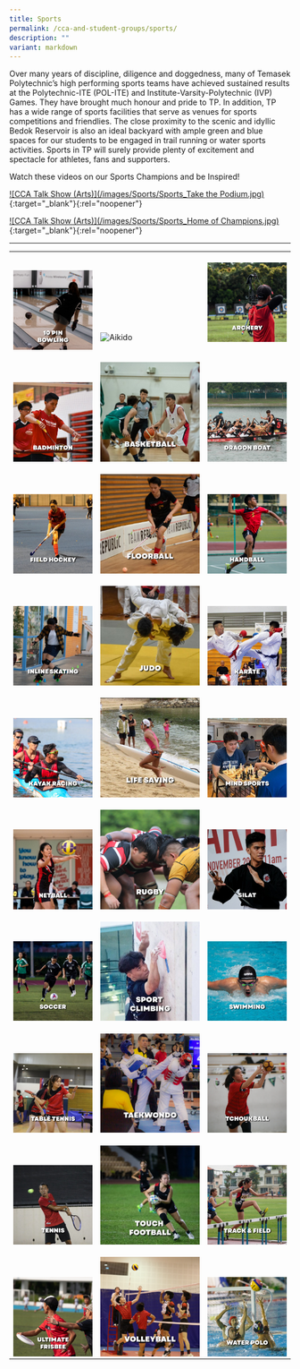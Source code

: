 ```yaml
---
title: Sports
permalink: /cca-and-student-groups/sports/
description: ""
variant: markdown
---
```

Over many years of discipline, diligence and doggedness, many of Temasek Polytechnic’s high performing sports teams have achieved sustained results at the Polytechnic-ITE (POL-ITE) and Institute-Varsity-Polytechnic (IVP) Games. They have brought much honour and pride to TP. In addition, TP has a wide range of sports facilities that serve as venues for sports competitions and friendlies. The close proximity to the scenic and idyllic Bedok Reservoir is also an ideal backyard with ample green and blue spaces for our students to be engaged in trail running or water sports activities. Sports in TP will surely provide plenty of excitement and spectacle for athletes, fans and supporters.

Watch these videos on our Sports Champions and be Inspired!

[![CCA Talk Show (Arts)](/images/Sports/Sports_Take the Podium.jpg)](https://www.youtube.com/watch?v=KR5fxA9nfJg){:target="_blank"}{:rel="noopener"}

[![CCA Talk Show (Arts)](/images/Sports/Sports_Home of Champions.jpg)](https://www.youtube.com/watch?v=nW7-AL2YaCo){:target="_blank"}{:rel="noopener"}

___

<div>
<table><tbody><tr><td style="max-width:33%; vertical-align:bottom; border:none"><br>
<a href="/sports/10-pin-bowling/" style="text-decoration: none">
<img src="/images/Sports/BOWLING_button-01.png" style="display:block;margin-left:auto;margin-right:auto;" alt="10 Pin Bowling">
</a>
</td><td style="max-width:33%; vertical-align:bottom; border:none"><br>
<a href="/sports/aikido/" style="text-decoration: none">
	<img src="https://hosting.photobucket.com/images/i/tracyng81/Aikido.jpg?width=320&amp;height=320&amp;fit=bounds" style="display:block;margin-left:auto;margin-right:auto;" alt="Aikido">

</a></td><td style="max-width:33%; vertical-align:bottom; border:none"><br>
<a href="/sports/archery/" style="text-decoration: none">
<img src="/images/Sports/ARCHERY_button-01.png" style="display:block;margin-left:auto;margin-right:auto;" alt="Archery">
</a>
</td></tr><tr><td style="max-width:33%; vertical-align:bottom; border:none"><br>
<a href="/sports/badminton/" style="text-decoration: none">
<img src="/images/Sports/BADMINTON_button-01.png" style="display:block;margin-left:auto;margin-right:auto;" alt="Badminton">
</a>
</td><td style="max-width:33%; vertical-align:bottom; border:none"><br>
<a href="/sports/basketball/" style="text-decoration: none">
<img src="/images/Sports/BASKETBALL_button-01.png" style="display:block;margin-left:auto;margin-right:auto;" alt="Basketball">
</a>
</td><td style="max-width:33%; vertical-align:bottom; border:none"><br>
<a href="/sports/dragon-boat/" style="text-decoration: none">
<img src="/images/Sports/DRAGONBOAT_button-01.png" style="display:block;margin-left:auto;margin-right:auto;" alt="Dragon Boat">
</a>
</td>
	</tr><tr><td style="max-width:33%; vertical-align:bottom; border:none"><br>
<a href="/sports/field-hockey/" style="text-decoration: none">
<img src="/images/Sports/FIELD HOCKEY_button-01.png" style="display:block;margin-left:auto;margin-right:auto;" alt="Field Hockey">
</a></td>

<td style="max-width:33%; vertical-align:bottom; border:none"><br>
<a href="/sports/floorball/" style="text-decoration: none"><img src="/images/Sports/FLOORBALL_button-01.png" style="display:block;margin-left:auto;margin-right:auto;" alt="Floorball">
</a>
	</td><td style="max-width:33%; vertical-align:bottom; border:none"><br>
<a href="/sports/handball/" style="text-decoration: none">
<img src="/images/Sports/HANDBALL_button-01.png" style="display:block;margin-left:auto;margin-right:auto;" alt="Handball">
</a></td></tr><tr>

<td style="max-width:33%; vertical-align:bottom; border:none"><br>
<a href="/sports/inline-skating/" style="text-decoration: none">
<img src="/images/Sports/INLINE SKATING_button-01.png" style="display:block;margin-left:auto;margin-right:auto;" alt="Inline Skating">
</a>
</td><td style="max-width:33%; vertical-align:bottom; border:none"><br>
<a href="/sports/judo/" style="text-decoration: none">
<img src="/images/Sports/JUDO_button-01.png" style="display:block;margin-left:auto;margin-right:auto;" alt="Judo">
</a>
</td><td style="max-width:33%; vertical-align:bottom; border:none"><br>
<img src="/images/Sports/KARATE_button-01.png" style="display:block;margin-left:auto;margin-right:auto;" alt="Karate">
</td></tr><tr>			

<td style="max-width:33%; vertical-align:bottom; border:none"><br>
<a href="/sports/kayak-racing/" style="text-decoration: none">
<img src="/images/Sports/KAYAK RACING_button-01.png" style="display:block;margin-left:auto;margin-right:auto;" alt="Kayak Racing">
</a>
</td><td style="max-width:33%; vertical-align:bottom; border:none"><br>
<a href="/sports/life-saving/" style="text-decoration: none">
<img src="/images/Sports/LIFE SAVING_button-01.png" style="display:block;margin-left:auto;margin-right:auto;" alt="Life Saving">
	</a>
					</td><td style="max-width:33%; vertical-align:bottom; border:none"><br>
<a href="/sports/mind-sports/" style="text-decoration: none">
<img src="/images/Sports/MIND SPORTS_button-01.png" style="display:block;margin-left:auto;margin-right:auto;" alt="Mind Sports">
</a></td></tr><tr>			

<td style="max-width:33%; vertical-align:bottom; border:none"><br>
<img src="/images/Sports/NETBALL_button-01.png" style="display:block;margin-left:auto;margin-right:auto;" alt="Netball">
</td><td style="max-width:33%; vertical-align:bottom; border:none"><br>
<a href="/sports/rugby/" style="text-decoration: none">
<img src="/images/Sports/RUGBY_button-01.png" style="display:block;margin-left:auto;margin-right:auto;" alt="Rugby">
</a>
	</td><td style="max-width:33%; vertical-align:bottom; border:none"><br>
<img src="/images/Sports/SILAT_button-01.png" style="display:block;margin-left:auto;margin-right:auto;" alt="Silat">
</td></tr><tr>			
	<td style="max-width:33%; vertical-align:bottom; border:none"><br>
<a href="/sports/soccer/" style="text-decoration: none">
<img src="/images/Sports/SOCCER_button-01.png" style="display:block;margin-left:auto;margin-right:auto;" alt="Soccer">
</a>
</td><td style="max-width:33%; vertical-align:bottom; border:none"><br>
<a href="/sports/sport-climbing/" style="text-decoration: none">
<img src="/images/Sports/SPORT CLIMBING_button-01.png" style="display:block;margin-left:auto;margin-right:auto;" alt="Sport Climbing">
</a>
</td><td style="max-width:33%; vertical-align:bottom; border:none"><br>
<a href="/sports/swimming/" style="text-decoration: none">
<img src="/images/Sports/SWIMMING_button-01.png" style="display:block;margin-left:auto;margin-right:auto;" alt="Swimming">
</a></td></tr><tr>	

<td style="max-width:33%; vertical-align:bottom; border:none"><br>
<a href="/sports/table-tennis/" style="text-decoration: none">
<img src="/images/Sports/TABLE TENNIS_button-01.png" style="display:block;margin-left:auto;margin-right:auto;" alt="Table Tennis">
</a>
</td><td style="max-width:33%; vertical-align:bottom; border:none"><br>
<a href="/sports/taekwondo/" style="text-decoration: none">
<img src="/images/Sports/TAEKWONDO_button-01.png" style="display:block;margin-left:auto;margin-right:auto;" alt="Taekwondo">
</a>
</td><td style="max-width:33%; vertical-align:bottom; border:none"><br>
<a href="/sports/tchoukball/" style="text-decoration: none">
<img src="/images/Sports/TCHOUKBALL_button-01.png" style="display:block;margin-left:auto;margin-right:auto;" alt="Tchoukball">
</a></td></tr><tr>			
<td style="max-width:33%; vertical-align:bottom; border:none"><br>
<a href="/sports/tennis/" style="text-decoration: none">
<img src="/images/Sports/TENNIS_button-01.png" style="display:block;margin-left:auto;margin-right:auto;" alt="Tennis">
</a>
</td><td style="max-width:33%; vertical-align:bottom; border:none"><br>
<a href="/sports/touch-football/" style="text-decoration: none">
<img src="/images/Sports/TOUCH FOOTBALL_button-01.png" style="display:block;margin-left:auto;margin-right:auto;" alt="Touch Football">
	</a></td><td style="max-width:33%; vertical-align:bottom; border:none"><br>
<a href="/sports/track-and-field/" style="text-decoration: none">
<img src="/images/Sports/TRACK &amp; FIELD_button-01.png" style="display:block;margin-left:auto;margin-right:auto;" alt="Track &amp; Field">
</a></td></tr><tr>		
	<td style="max-width:33%; vertical-align:bottom; border:none"><br>
<a href="/sports/ultimate-frisbee/" style="text-decoration: none">
<img src="/images/Sports/ULTIMATE FRISBEE_button-01.png" style="display:block;margin-left:auto;margin-right:auto;" alt="Ultimate Frisbee">
</a>
</td><td style="max-width:33%; vertical-align:bottom; border:none"><br>
<a href="/sports/volleyball/" style="text-decoration: none">
<img src="/images/Sports/VOLLEYBALL_button-01.png" style="display:block;margin-left:auto;margin-right:auto;" alt="Touch Football">
		</a></td><td style="max-width:33%; vertical-align:bottom; border:none"><br>
<a href="/sports/water-polo/" style="text-decoration: none">
<img src="/images/Sports/WATER POLO_button-01.png" style="display:block;margin-left:auto;margin-right:auto;" alt="Track &amp; Field">
</a>
</td></tr></tbody></table>
</div>